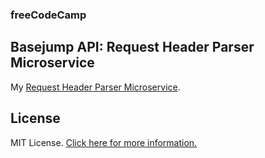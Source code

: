 ### freeCodeCamp

## Basejump API: Request Header Parser Microservice

My [Request Header Parser Microservice](https://mars "Request Header Parser Microservice").

## License

MIT License. [Click here for more information.](LICENSE.md)
